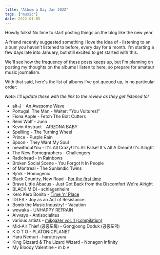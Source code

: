 ```yaml
---
title: "Album a Day Jan 2022"
tags: ["music"]
date: 2022-01-05
---
```


Howdy folks! No time to start posting things on the blog like the new year.

A friend recently suggested something I love the idea of - listening to an
album you haven't listened to before, every day for a month. I'm starting a
few days late into January, but still excited to get started with this.

We'll see how the frequency of these posts keeps up, but I'm planning on
posting my thoughts on the albums I listen to here, so prepare for amateur
music journalism.

With that said, here's the list of albums I've got queued up, in no particular order:

_Note: I'll update these with the link to the review as they get listened to!_

- alt-J - An Awesome Wave
- Portugal. The Man - Waiter: "You Vultures!"
- Fiona Apple - Fetch The Bolt Cutters
- Remi Wolf - Juno
- Kevin Abstract - ARIZONA BABY
- Spellling - The Turning Wheel
- Prince - Purple Rain
- Spoon - They Want My Soul
- mewithoutYou - It's All Crazy! It's All False! It's All A Dream! It's Alright
- The New Pornographers - Challengers
- Radiohead - In Rainbows
- Broken Social Scene - You Forgot It In People
- of Montreal - The Sunlandic Twins
- Björk - Homogenic
- Black Country, New Road - [For the first time](/posts/bcnr-for-the-first-time-review)
- Brave Little Abacus - Just Got Back from the Discomfort We're Alright
- BLACK MIDI - schlagenheim
- Kero Kero Bonito - [Time 'n' Place](/posts/kkb-time-n-place-review)
- IDLES - Joy as an Act of Resistance.
- Bomb the Music Industry! - Vacation
- wowaka - UNHAPPY REFRAIN
- Alvvays - Antisocialites
- various artists - [mikgazer vol. 1 (compilation)](/posts/mikgazer-vol-1-review)
- Mid-Air Thief (공중도둑) - Gongjoong Doduk (공중도덕)
- K O T O - PLATONICPLANET
- Haru Nemuri - harutosyura
- King Gizzard & The Lizard Wizard - Nonagon Infinity
- My Bloody Valentine - m b v

